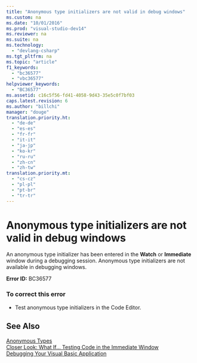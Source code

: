 ```yaml
---
title: "Anonymous type initializers are not valid in debug windows"
ms.custom: na
ms.date: "10/01/2016"
ms.prod: "visual-studio-dev14"
ms.reviewer: na
ms.suite: na
ms.technology: 
  - "devlang-csharp"
ms.tgt_pltfrm: na
ms.topic: "article"
f1_keywords: 
  - "bc36577"
  - "vbc36577"
helpviewer_keywords: 
  - "BC36577"
ms.assetid: c16c5f56-fd41-4058-9d43-35e5c0f7bf03
caps.latest.revision: 6
ms.author: "billchi"
manager: "douge"
translation.priority.ht: 
  - "de-de"
  - "es-es"
  - "fr-fr"
  - "it-it"
  - "ja-jp"
  - "ko-kr"
  - "ru-ru"
  - "zh-cn"
  - "zh-tw"
translation.priority.mt: 
  - "cs-cz"
  - "pl-pl"
  - "pt-br"
  - "tr-tr"
---
```

# Anonymous type initializers are not valid in debug windows
An anonymous type initializer has been entered in the **Watch** or **Immediate** window during a debugging session. Anonymous type initializers are not available in debugging windows.  
  
 **Error ID:** BC36577  
  
### To correct this error  
  
-   Test anonymous type initializers in the Code Editor.  
  
## See Also  
 [Anonymous Types](../Topic/Anonymous%20Types%20\(Visual%20Basic\).md)   
 [Closer Look: What If... Testing Code in the Immediate Window](http://msdn.microsoft.com/3613a627-09a4-44e1-9cc2-f2a29f4e0744)   
 [Debugging Your Visual Basic Application](../Topic/Debugging%20Your%20Visual%20Basic%20Application.md)